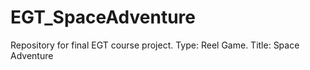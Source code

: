 # EGT_SpaceAdventure
Repository for final EGT course project. Type: Reel Game. Title: Space Adventure
